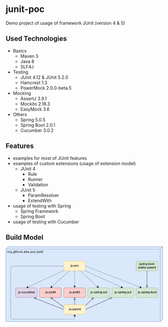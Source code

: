 # junit-poc
Demo project of usage of framework JUnit (version 4 & 5)

## Used Technologies
* Basics
  * Maven 3
  * Java 8
  * SLF4J
* Testing
  * JUnit 4.12 & JUnit 5.2.0
  * Hamcrest 1.3
  * PowerMock 2.0.0-beta.5
* Mocking
  * AssertJ 3.9.1
  * Mockito 2.18.3
  * EasyMock 3.6
* Others
  * Spring 5.0.5
  * Spring Boot 2.0.1
  * Cucumber 3.0.2

## Features
* examples for most of JUnit features
* examples of custom extensions (usage of extension model)
  * JUnit 4
    * Rule
    * Runner
    * Validation
  * JUnit 5
    * ParamResolver
    * ExtendWith
* usage of testing with Spring
  * Spring Framework
  * Spring Boot
* usage of testing with Cucumber

## Build Model
![Build model](build-model.png?raw=true "Build model")


